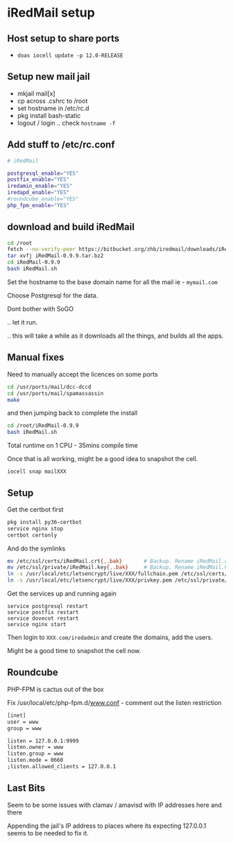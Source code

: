 # iRedMail setup

## Host setup to share ports
- `doas iocell update -p 12.0-RELEASE` 

## Setup new mail jail

- mkjail mail[x]
- cp across .cshrc to /root
- set hostname in /etc/rc.d
- pkg install bash-static
- logout / login .. check `hostname -f`

## Add stuff to /etc/rc.conf

```bash
# iRedMail

postgresql_enable="YES"
postfix_enable="YES"
iredamin_enable="YES"
iredapd_enable="YES"
#roundcube_enable="YES"
php_fpm_enable="YES"
```

## download and build iRedMail

```bash
cd /root
fetch --no-verify-peer https://bitbucket.org/zhb/iredmail/downloads/iRedMail-0.9.9.tar.bz2
tar xvfj iRedMail-0.9.9.tar.bz2
cd iRedMail-0.9.9
bash iRedMail.sh
```


Set the hostname to the base domain name for all the mail
ie - `mymail.com`

Choose Postgresql for the data.

Dont bother with SoGO

.. let it run.

.. this will take a while as it downloads all the things, and builds all the apps.


## Manual fixes

Need to manually accept the licences on some ports

```bash
cd /usr/ports/mail/dcc-dccd
cd /usr/ports/mail/spamassassin
make
```

and then jumping back to complete the install

```bash
cd /root/iRedMail-0.9.9
bash iRedMail.sh
```

Total runtime on 1 CPU - 35mins compile time

Once that is all working, might be a good idea to snapshot the cell.

`iocell snap mailXXX`

## Setup

Get the certbot first

```bash
pkg install py36-certbot
service nginx stop
certbot certonly
```


And do the symlinks

```bash
mv /etc/ssl/certs/iRedMail.crt{,.bak}       # Backup. Rename iRedMail.crt to iRedMail.crt.bak
mv /etc/ssl/private/iRedMail.key{,.bak}     # Backup. Rename iRedMail.key to iRedMail.key.bak
ln -s /usr/local/etc/letsencrypt/live/XXX/fullchain.pem /etc/ssl/certs/iRedMail.crt
ln -s /usr/local/etc/letsencrypt/live/XXX/privkey.pem /etc/ssl/private/iRedMail.key
```

Get the services up and running again
```
service postgresql restart
service postfix restart
service dovecot restart
service nginx start
```

Then login to `XXX.com/iredadmin` and create the domains, add the users.

Might be a good time to snapshot the cell now.

## Roundcube

PHP-FPM is cactus out of the box

Fix /usr/local/etc/php-fpm.d/www.conf - comment out the listen restriction

```bash
[inet]
user = www
group = www

listen = 127.0.0.1:9999
listen.owner = www
listen.group = www
listen.mode = 0660
;listen.allowed_clients = 127.0.0.1
```

## Last Bits

Seem to be some issues with clamav / amavisd with IP addresses here and there

Appending the jail's IP address to places where its expecting 127.0.0.1 seems to be needed to fix it.


